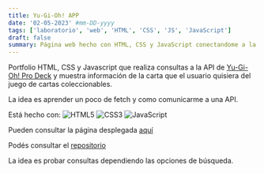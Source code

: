 ```yaml
---
title: Yu-Gi-Oh! APP
date: '02-05-2023' #mm-DD-yyyy
tags: ['laboratorio', 'web', 'HTML', 'CSS', 'JS', 'JavaScript']
draft: false
summary: Página web hecho con HTML, CSS y JavaScript conectandome a la API de YuGiOh Pro Deck para consultar por cartas coleccionables.
---
```


Portfolio HTML, CSS y Javascript que realiza consultas a la API de [Yu-Gi-Oh! Pro Deck](https://ygoprodeck.com/api-guide/) y muestra información de la carta que el usuario quisiera del juego de cartas coleccionables.

La idea es aprender un poco de fetch y como comunicarme a una API.

Está hecho con:
![HTML5](https://img.shields.io/badge/html5-%23E34F26.svg?style=for-the-badge&logo=html5&logoColor=white)
![CSS3](https://img.shields.io/badge/css3-%231572B6.svg?style=for-the-badge&logo=css3&logoColor=white)
![JavaScript](https://img.shields.io/badge/javascript-%23323330.svg?style=for-the-badge&logo=javascript&logoColor=%23F7DF1E)

Pueden consultar la página desplegada [aquí](https://yugioh-api.vercel.app/)

Podés consultar el [repositorio](https://github.com/iiencinella/yugiohAPI)

La idea es probar consultas dependiendo las opciones de búsqueda.

